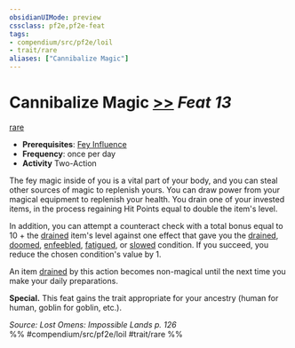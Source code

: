 ```yaml
---
obsidianUIMode: preview
cssclass: pf2e,pf2e-feat
tags:
- compendium/src/pf2e/loil
- trait/rare
aliases: ["Cannibalize Magic"]
---
```

# Cannibalize Magic  [>>](/rules/core-rulebook/chapter-9-playing-the-game.md#Actions "Two-Action") *Feat 13*  
[rare](/rules/traits/rare.md)  

- **Prerequisites**: [Fey Influence](/compendium/feats/fey-influence-loil.md)
- **Frequency**: once per day
- **Activity** Two-Action

The fey magic inside of you is a vital part of your body, and you can steal other sources of magic to replenish yours. You can draw power from your magical equipment to replenish your health. You drain one of your invested items, in the process regaining Hit Points equal to double the item's level.

In addition, you can attempt a counteract check with a total bonus equal to 10 + the [drained](/rules/conditions.md#Drained) item's level against one effect that gave you the [drained](/rules/conditions.md#Drained), [doomed](/rules/conditions.md#Doomed), [enfeebled](/rules/conditions.md#Enfeebled), [fatigued](/rules/conditions.md#Fatigued), or [slowed](/rules/conditions.md#Slowed) condition. If you succeed, you reduce the chosen condition's value by 1.

An item [drained](/rules/conditions.md#Drained) by this action becomes non-magical until the next time you make your daily preparations.

**Special.** This feat gains the trait appropriate for your ancestry (human for human, goblin for goblin, etc.).

*Source: Lost Omens: Impossible Lands p. 126*  
%% #compendium/src/pf2e/loil #trait/rare %%